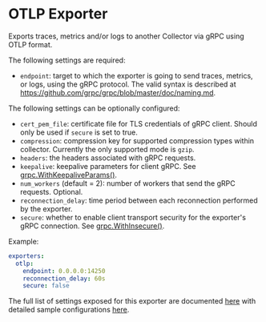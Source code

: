 # OTLP Exporter

Exports traces, metrics and/or logs to another Collector via gRPC using OTLP format.

The following settings are required:

- `endpoint`: target to which the exporter is going to send traces, metrics, or
  logs, using the gRPC protocol. The valid syntax is described at
  https://github.com/grpc/grpc/blob/master/doc/naming.md.

The following settings can be optionally configured:

- `cert_pem_file`: certificate file for TLS credentials of gRPC client. Should
only be used if `secure` is set to true.
- `compression`: compression key for supported compression types within
collector. Currently the only supported mode is `gzip`.
- `headers`: the headers associated with gRPC requests.
- `keepalive`: keepalive parameters for client gRPC. See
[grpc.WithKeepaliveParams()](https://godoc.org/google.golang.org/grpc#WithKeepaliveParams).
- `num_workers` (default = 2): number of workers that send the gRPC requests. Optional.
- `reconnection_delay`: time period between each reconnection performed by the
exporter.
- `secure`: whether to enable client transport security for the exporter's gRPC
connection. See [grpc.WithInsecure()](https://godoc.org/google.golang.org/grpc#WithInsecure).

Example:

```yaml
exporters:
  otlp:
    endpoint: 0.0.0.0:14250
    reconnection_delay: 60s
    secure: false
```

The full list of settings exposed for this exporter are documented [here](./config.go)
with detailed sample configurations [here](./testdata/config.yaml).
